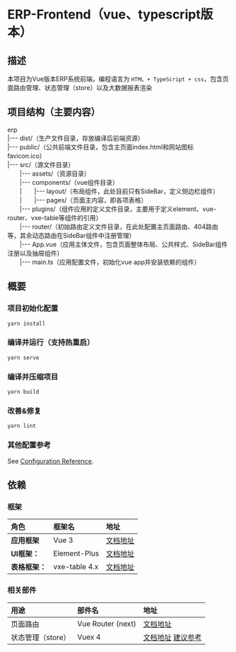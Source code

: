 # ERP-Frontend（vue、typescript版本）

## 描述

本项目为Vue版本ERP系统前端，编程语言为 `HTML + TypeScript + css`，包含页面路由管理、状态管理（store）以及大数据报表渲染

## 项目结构（主要内容）

erp  
|--- dist/（生产文件目录，存放编译后前端资源）  
|--- public/（公共前端文件目录，包含主页面index.html和网站图标favicon.ico）  
|--- src/（源文件目录）  
&emsp;&emsp;|--- assets/（资源目录）  
&emsp;&emsp;|--- components/（vue组件目录）  
&emsp;&emsp;|&emsp;&emsp;|--- layout/（布局组件，此处目前只有SideBar，定义侧边栏组件）  
&emsp;&emsp;|&emsp;&emsp;|--- pages/（页面主内容，即各项表格）  
&emsp;&emsp;|--- plugins/（组件应用的定义文件目录，主要用于定义element、vue-router、vxe-table等组件的引用）  
&emsp;&emsp;|--- router/（初始路由定义文件目录，在此处配置主页面路由、404路由等，其余动态路由在SideBar组件中注册管理）  
&emsp;&emsp;|--- App.vue（应用主体文件，包含页面整体布局、公共样式、SideBar组件注册以及抽屉组件）  
&emsp;&emsp;|--- main.ts（应用配置文件，初始化vue app并安装依赖的组件）

## 概要

### 项目初始化配置

```none
yarn install
```

### 编译并运行（支持热重启）

```none
yarn serve
```

### 编译并压缩项目

```none
yarn build
```

### 改善&修复

```none
yarn lint
```

### 其他配置参考

See [Configuration Reference](https://cli.vuejs.org/config/).

## 依赖

### 框架

|角色|框架名|地址|
|:-|:-|:-
|**应用框架**|Vue 3|[文档地址](https://v3.cn.vuejs.org/guide/introduction.html)
|**UI框架：**|Element-Plus|[文档地址](https://element-plus.gitee.io/#/zh-CN/component/installation)
|**表格框架：**|vxe-table 4.x|[文档地址](https://xuliangzhan_admin.gitee.io/vxe-table/v4/table/grid/fullEdit)

### 相关部件

|用途|部件名|地址
|:-|:-|:-
|页面路由|Vue Router (next)|[文档地址](https://next.router.vuejs.org/zh/installation.html)
|状态管理（store）|Vuex 4|[文档地址](https://next.vuex.vuejs.org/) [建议参考](https://vuex.vuejs.org/zh/)
